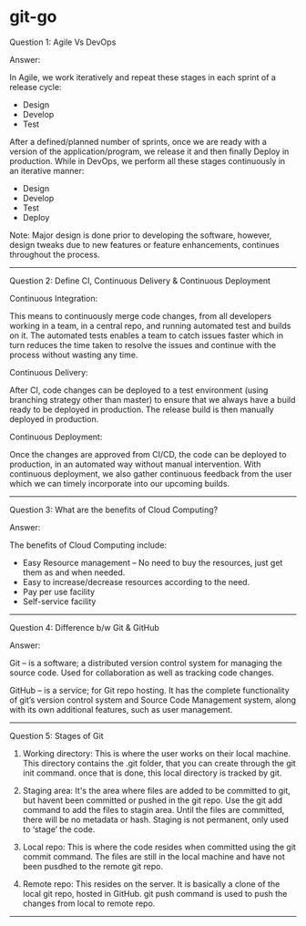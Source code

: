 # git-go
Question 1: Agile Vs DevOps

Answer:

In Agile, we work iteratively and repeat these stages in each sprint of a release cycle:
-	Design
-	Develop
-	Test

After a defined/planned number of sprints, once we are ready with a version of the application/program, we release it and then finally Deploy in production. 
While in DevOps, we perform all these stages continuously in an iterative manner:
-	Design
-	Develop
-	Test
-	Deploy

Note: Major design is done prior to developing the software, however, design tweaks due to new features or feature enhancements, continues throughout the process.
-------- ----- --------

Question 2: Define CI, Continuous Delivery & Continuous Deployment


Continuous Integration: 

This means to continuously merge code changes, from all developers working in a team, in a central repo, and running automated test and builds on it. The automated tests enables a team to catch issues faster which in turn reduces the time taken to resolve the issues and continue with the process without wasting any time.

Continuous Delivery:

After CI, code changes can be deployed to a test environment (using branching strategy other than master) to ensure that we always have a build ready to be deployed in production. The release build is then manually deployed in production.

Continuous Deployment:

Once the changes are approved from CI/CD, the code can be deployed to production, in an automated way without manual intervention. With continuous deployment, we also gather continuous feedback from the user which we can timely incorporate into our upcoming builds. 

-------- ----- --------

Question 3: What are the benefits of Cloud Computing?

Answer:

The benefits of Cloud Computing include:

-	Easy Resource management – No need to buy the resources, just get them as and when needed.
-	Easy to increase/decrease resources according to the need.
-	Pay per use facility 
-	Self-service facility

-------- ----- --------

Question 4: Difference b/w Git & GitHub

Answer:

Git – is a software; a distributed version control system for managing the source code. Used for collaboration as well as tracking code changes. 

GitHub – is a service; for Git repo hosting. It has the complete functionality of git’s version control system and Source Code Management system, along with its own additional features, such as user management.  

-------- ----- --------

Question 5: Stages of Git

1.	Working directory: This is where the user works on their local machine. This directory contains the .git folder, that you can create through the git init command. once that is done, this local directory is tracked by git. 

2.	Staging area: It's the area where files are added to be committed to git, but havent been committed or pushed in the git repo. Use the git add command to add the files to stagin area. Until the files are committed, there will be no metadata or hash. Staging is not permanent, only  used to ‘stage’ the code. 

3.	Local repo: This is where the code resides when committed using the git commit command. The files are still in the local machine and have not been pusdhed to the remote git repo. 

4.	Remote repo: This resides on the server. It is basically a clone of the local git repo, hosted in GitHub. git push command is used to push the changes from local to remote repo. 

-------- ----- --------


